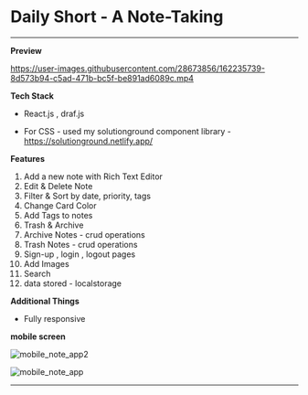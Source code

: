 <h1> Daily Short - A Note-Taking </h1>
<hr/>

<b> Preview </b>


https://user-images.githubusercontent.com/28673856/162235739-8d573b94-c5ad-471b-bc5f-be891ad6089c.mp4

<b> Tech Stack </b>

- React.js , draf.js

- For CSS - used my solutionground component library - https://solutionground.netlify.app/

<b> Features </b>

<ol>
  <li> Add a new note with Rich Text Editor </li>
  <li> Edit & Delete Note </li>
  <li> Filter & Sort by date, priority, tags</li>
  <li> Change Card Color </li>
  <li> Add Tags to notes</li>
  <li> Trash & Archive</li>
  <li> Archive Notes - crud operations </li>
  <li> Trash Notes - crud operations </li>
  <li> Sign-up , login , logout pages</li>
  <li> Add Images </li>
  <li> Search </li>
  <li> data stored - localstorage </li>
</ol>

<b>   Additional Things </b>
 - Fully responsive
 
 <b> mobile screen  </b>
  
![mobile_note_app2](https://user-images.githubusercontent.com/28673856/162237151-137e72a1-55bc-4820-813a-27b1b62dc4a5.png)

![mobile_note_app](https://user-images.githubusercontent.com/28673856/162237125-f4393d13-9358-40cd-9320-b936ae6809eb.png)

<hr/>
